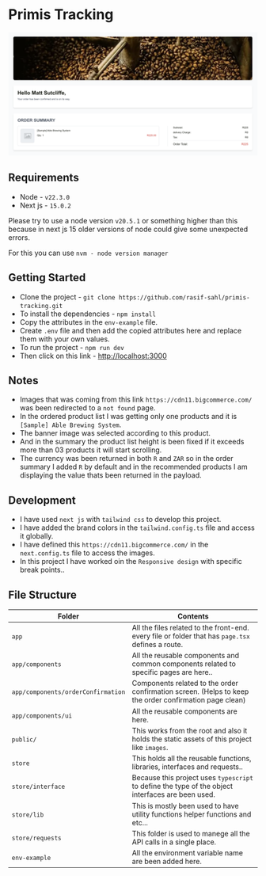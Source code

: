 # Primis Tracking

<div align="center">
    <img src="/public/demo.png" >
</div>

## Requirements

- Node - `v22.3.0`
- Next js - `15.0.2`

Please try to use a node version `v20.5.1` or something higher than this because in next js 15 older versions of node could give some unexpected errors.

For this you can use `nvm - node version manager`

## Getting Started

- Clone the project - `git clone https://github.com/rasif-sahl/primis-tracking.git`
- To install the dependencies - `npm install`
- Copy the attributes in the `env-example` file.
- Create `.env` file and then add the copied attributes here and replace them with your own values.
- To run the project - `npm run dev`
- Then click on this link - [http://localhost:3000](http://localhost:3000) 

## Notes

- Images that was coming from this link `https://cdn11.bigcommerce.com/` was been redirected to a `not found` page.
- In the ordered product list I was getting only one products and it is `[Sample] Able Brewing System`.
- The banner image was selected according to this product.
- And in the summary the product list height is been fixed if it exceeds more than 03 products it will start scrolling.
- The currency was been returned in both `R` and `ZAR` so in the order summary I added `R` by default and in the recommended products I am displaying the value thats been returned in the payload.

## Development

- I have used `next js` with `tailwind css` to develop this project.
- I have added the brand colors in the `tailwind.config.ts` file and access it globally.
- I have defined this `https://cdn11.bigcommerce.com/` in the `next.config.ts` file to access the images.
- In this project I have worked oin the `Responsive design` with specific break points..

## File Structure

Folder | Contents
-------|---------
`app` | All the files related to the front-end. every file or folder that has `page.tsx` defines a route.
`app/components` | All the reusable components and common components related to specific pages are here..
`app/components/orderConfirmation` | Components related to the order confirmation screen. (Helps to keep the order confirmation page clean) 
`app/components/ui` | All the reusable components are here.
`public/` | This works from the root and also it holds the static assets of this project like `images`.
`store` | This holds all the reusable functions, libraries, interfaces and requests..
`store/interface` | Because this project uses `typescript` to define the type of the object interfaces are been used.
`store/lib` | This is mostly been used to have utility functions helper functions and etc...
`store/requests` | This folder is used to manege all the API calls in a single place.
`env-example` | All the environment variable name are been added here.